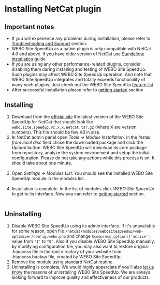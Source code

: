 # Installing NetCat plugin #

## Important notes ##
  * If you will experience any problems during installation, please refer to [Troubleshooting and Support](TroubleshootingAndSupport.md) section.
  * WEBO Site SpeedUp as a native plugin is only compatible with NetCat 4.0 and above. If you have older version of NetCat use [Standalone installation](StandaloneInstallation.md) guide.
  * If you are using any other performance-related plugins, consider disabling them during installing and testing of WEBO Site SpeedUp. Such plugins may affect WEBO Site SpeedUp operation. And note that WEBO Site SpeedUp integrates and totally exceeds functionality of many such plugins. Just check out the WEBO Site SpeedUp [feature list](http://http://www.webogroup.com/home/site-speedup/features/).
  * After successful installation please refer to [getting started](UsingWEBOSiteSpeedUp.md) section.

## Installing ##
  1. Download from the [official site](http://www.webogroup.com/home/download/) the latest version of the WEBO Site SpeedUp for NetCat that should look like `webo.site.speedup.vx.x.x.netcat.tar.gz` (where X are version numbers). This file should be few KB in size.
  1. In NetCat admin panel open _Tools → Module Installation_. In the _Install from local disc_ field chose the downloaded package and click the _Upload_ button. WEBO Site SpeedUp will download its core package from repository, analyze the system environment and setup the initial configuration. Please do not take any actions while this process is on. It should take about one minute.<br /><img src='http://web-optimizator.googlecode.com/svn/wiki/images/installing-netcat-1.en.png' alt='' title='' />
  1. Open _Settings → Modules List_. You should see the installed WEBO Site SpeedUp module in the modules list.<br /><img src='http://web-optimizator.googlecode.com/svn/wiki/images/installing-netcat-2.en.png' alt='' title='' />
  1. Installation is complete. In the list of modules click _WEBO Site SpeedUp_ to get to its interface. Now you can refer to [getting started](UsingWEBOSiteSpeedUp.md) section.<br /><img src='http://web-optimizator.googlecode.com/svn/wiki/images/installing-netcat-3.en.png' alt='' title='' />

## Uninstalling ##
  1. Disable WEBO Site SpeedUp using its admin interface. If it's unavailable for some reason, open file `/netcat/modules/webositespeedup/web-optimizer/config.webo.php` and change `$compress_options['active']` value from `"1"` to `"0"`. Also if you disable WEBO Site SpeedUp manually, by modifying configuration file, you may also want to restore original .htaccess file in the root directory of your website from .htaccess.backup file, created by WEBO Site SpeedUp.
  1. Remove the module using standard NetCat routine.
  1. Uninstalling is complete. We would highly apperciate if you'll also [let us know](http://www.webogroup.com/about/contacts/) the reasons of uninstalling WEBO Site SpeedUp. We are always looking forward to improve quality and effectiveness of our products.
